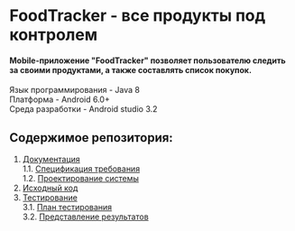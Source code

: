 # FoodTracker - все продукты под контролем

#### Mobile-приложение "FoodTracker" позволяет пользователю следить за своими продуктами, а также составлять список покупок.  
Язык программирования - Java 8   
Платформа - Android 6.0+   
Среда разработки - Android studio 3.2

## Содержимое репозитория:
1. [Документация](docs)  
1.1. [Спецификация требования](docs/SRS.md)  
1.2. [Проектирование системы](docs/SDS.md)
2. [Исходный код](app/src/main)
3. [Тестирование](tests)  
3.1. [План тестирования](tests/TestPlan.md)  
3.2. [Представление результатов](tests/TestResults.md)  